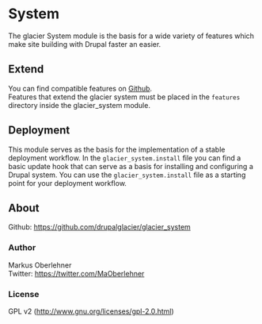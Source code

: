 # System
The glacier System module is the basis for a wide variety of features which
make site building with Drupal faster an easier.

## Extend
You can find compatible features on [Github](https://github.com/drupalglacier).  
Features that extend the glacier system must be placed in the `features`
directory inside the glacier_system module.

## Deployment
This module serves as the basis for the implementation of a stable deployment
workflow. In the `glacier_system.install` file you can find a basic update hook
that can serve as a basis for installing and configuring a Drupal system. You
can use the `glacier_system.install` file as a starting point for your
deployment workflow.

## About
Github: https://github.com/drupalglacier/glacier_system

### Author
Markus Oberlehner  
Twitter: https://twitter.com/MaOberlehner

### License
GPL v2 (http://www.gnu.org/licenses/gpl-2.0.html)
